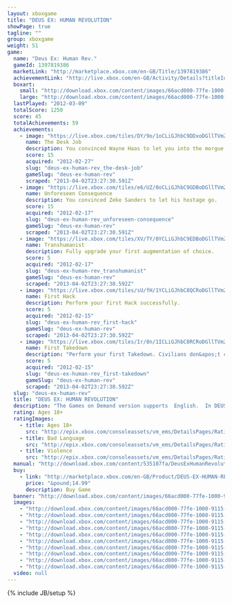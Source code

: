 ```yaml
---
layout: xboxgame
title: "DEUS EX: HUMAN REVOLUTION"
showPage: true
tagline: ""
group: xboxgame
weight: 51
game: 
  name: "Deus Ex: Human Rev."
  gameId: 1397819386
  marketLink: "http://marketplace.xbox.com/en-GB/Title/1397819386"
  achievementLink: "http://live.xbox.com/en-GB/Activity/Details?titleId=1397819386"
  boxart: 
    small: "http://download.xbox.com/content/images/66acd000-77fe-1000-9115-d802535107fa/2057/boxartsm.jpg"
    large: "http://download.xbox.com/content/images/66acd000-77fe-1000-9115-d802535107fa/2057/boxartlg.jpg"
  lastPlayed: "2012-03-09"
  totalScore: 1250
  score: 45
  totalAchievements: 59
  achievements: 
    - image: "https://live.xbox.com/tiles/DY/9o/1oCLiGJhbC9DDxoDGllTVmZhL2FjaC8wLzU3AAAAAOfn5-lHjxE=.jpg"
      name: The Desk Job
      description: You convinced Wayne Haas to let you into the morgue.
      score: 15
      acquired: "2012-02-27"
      slug: "deus-ex-human-rev_the-desk-job"
      gameSlug: "deus-ex-human-rev"
      scraped: "2013-04-02T23:27:30.591Z"
    - image: "https://live.xbox.com/tiles/e6/UZ/0oCLiGJhbC9GDBoDGllTVmZhL2FjaC8wLzYyAAAAAOfn5-02pWc=.jpg"
      name: Unforeseen Consequence
      description: You convinced Zeke Sanders to let his hostage go.
      score: 15
      acquired: "2012-02-17"
      slug: "deus-ex-human-rev_unforeseen-consequence"
      gameSlug: "deus-ex-human-rev"
      scraped: "2013-04-02T23:27:30.591Z"
    - image: "https://live.xbox.com/tiles/XV/TY/0YCLiGJhbC9EDBoDGllTVmZhL2FjaC8wLzYwAAAAAOfn5-73VEE=.jpg"
      name: Transhumanist
      description: Fully upgrade your first augmentation of choice.
      score: 5
      acquired: "2012-02-17"
      slug: "deus-ex-human-rev_transhumanist"
      gameSlug: "deus-ex-human-rev"
      scraped: "2013-04-02T23:27:30.592Z"
    - image: "https://live.xbox.com/tiles/sU/fH/1YCLiGJhbC8QCRoDGllTVmZhL2FjaC8wLzNkAAAAAOfn5-roR60=.jpg"
      name: First Hack
      description: Perform your first Hack successfully.
      score: 5
      acquired: "2012-02-15"
      slug: "deus-ex-human-rev_first-hack"
      gameSlug: "deus-ex-human-rev"
      scraped: "2013-04-02T23:27:30.592Z"
    - image: "https://live.xbox.com/tiles/Ir/8n/1ICLiGJhbC8RCRoDGllTVmZhL2FjaC8wLzNlAAAAAOfn5-sIvz4=.jpg"
      name: First Takedown
      description: "Perform your first Takedown. Civilians don&apos;t count, so be nice."
      score: 5
      acquired: "2012-02-15"
      slug: "deus-ex-human-rev_first-takedown"
      gameSlug: "deus-ex-human-rev"
      scraped: "2013-04-02T23:27:30.592Z"
  slug: "deus-ex-human-rev"
  title: "DEUS EX: HUMAN REVOLUTION"
  description: "The Games on Demand version supports  English.  In DEUS EX : HUMAN REVOLUTION, you play Adam Jensen, a security specialist, handpicked to oversee the defense of one of America&rsquo;s most experimental biotechnology firms. But when a black ops team uses a plan you designed to break in and kill the scientists you were hired to protect, everything you thought you knew about your job changes. At a time when scientific advancements are routinely turning athletes, soldiers and spies into super-enhanced beings, someone is working very hard to ensure mankind&rsquo;s evolution follows a particular path, and you need to discover why - the decisions you take and the choices you make, will be the only things that can change it.  Featured in more than 50 &ldquo;Best of 2011&rdquo; videogame lists,  Machinima.com- 95/100 &ldquo;absolutely fantastic&rdquo;,  Eurogamer.net- 9/10 &quot;When you finish, you just want to play it again&quot;,  Xbox World Magazine- 9.4/10 &ldquo;It&apos;s a great shooter, a great stealth game, a great RPG&rdquo;,  Edge-online.com&ndash; 9/10 &ldquo;Remarkable and unique&rdquo;,  Official Xbox Magazine- &ldquo;Deliriously addictive&rdquo;,  IGN.com- 9/10,  1UP.com- A."
  rating: Ages 18+
  ratingImages: 
    - title: Ages 18+
      src: "http://epix.xbox.com/consoleassets/vm_ems/DetailsPages/RatingSystemID/14/default/Values/14005.png"
    - title: Bad Language
      src: "http://epix.xbox.com/consoleassets/vm_ems/DetailsPages/RatingSystemID/14/default/Descriptors/14000.png"
    - title: Violence
      src: "http://epix.xbox.com/consoleassets/vm_ems/DetailsPages/RatingSystemID/14/default/Descriptors/14005.png"
  manual: "http://download.xbox.com/content/535107fa/DeusExHumanRevolution_Manual_EN_Revised.pdf"
  buy: 
    - link: "http://marketplace.xbox.com/en-GB/Product/DEUS-EX-HUMAN-REVOLUTION/66acd000-77fe-1000-9115-d802535107fa?nosplash=1&amp;purchase=1&amp;DownloadType=Game"
      price: "&pound;14.99"
      description: Buy Game
  banner: "http://download.xbox.com/content/images/66acd000-77fe-1000-9115-d802535107fa/1033/banner.png"
  images: 
    - "http://download.xbox.com/content/images/66acd000-77fe-1000-9115-d802535107fa/1033/screenlg1.jpg"
    - "http://download.xbox.com/content/images/66acd000-77fe-1000-9115-d802535107fa/1033/screenlg2.jpg"
    - "http://download.xbox.com/content/images/66acd000-77fe-1000-9115-d802535107fa/1033/screenlg3.jpg"
    - "http://download.xbox.com/content/images/66acd000-77fe-1000-9115-d802535107fa/1033/screenlg4.jpg"
    - "http://download.xbox.com/content/images/66acd000-77fe-1000-9115-d802535107fa/1033/screenlg5.jpg"
    - "http://download.xbox.com/content/images/66acd000-77fe-1000-9115-d802535107fa/1033/screenlg6.jpg"
    - "http://download.xbox.com/content/images/66acd000-77fe-1000-9115-d802535107fa/1033/screenlg7.jpg"
    - "http://download.xbox.com/content/images/66acd000-77fe-1000-9115-d802535107fa/1033/screenlg8.jpg"
    - "http://download.xbox.com/content/images/66acd000-77fe-1000-9115-d802535107fa/1033/screenlg9.jpg"
    - "http://download.xbox.com/content/images/66acd000-77fe-1000-9115-d802535107fa/1033/screenlg10.jpg"
  video: null
---
```

{% include JB/setup %}